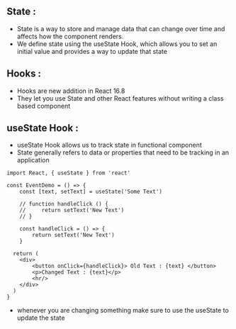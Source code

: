 State :
--------
- State is a way to store and manage data that can change over time and affects how the component renders.
- We define state using the useState Hook, which allows you to set an initial value and provides a way to update that state 

Hooks : 
--------
- Hooks are new addition in React 16.8 
- They let you use State and other React features without writing a class based component
 
useState Hook :
----------------
- useState Hook allows us to track state in functional component
- State generally refers to data or properties that need to be tracking in an application

```
import React, { useState } from 'react'

const EventDemo = () => {
    const [text, setText] = useState('Some Text')

    // function handleClick () { 
    //     return setText('New Text') 
    // }

    const handleClick = () => { 
        return setText('New Text') 
    }
    
  return (
    <div>
        <button onClick={handleClick}> Old Text : {text} </button>
        <p>Changed Text : {text}</p>
        <hr/>
    </div>
  )
}
```
- whenever you are changing something make sure to use the useState to update the state
